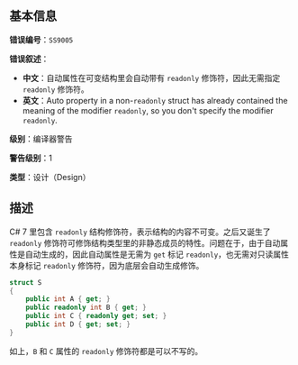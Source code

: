 ## 基本信息

**错误编号**：`SS9005`

**错误叙述**：

* **中文**：自动属性在可变结构里会自动带有 `readonly` 修饰符，因此无需指定 `readonly` 修饰符。
* **英文**：Auto property in a non-`readonly` struct has already contained the meaning of the modifier `readonly`, so you don't specify the modifier `readonly`.

**级别**：编译器警告

**警告级别**：1

**类型**：设计（Design）

## 描述

C# 7 里包含 `readonly` 结构修饰符，表示结构的内容不可变。之后又诞生了 `readonly` 修饰符可修饰结构类型里的非静态成员的特性。问题在于，由于自动属性是自动生成的，因此自动属性是无需为 `get` 标记 `readonly`，也无需对只读属性本身标记 `readonly` 修饰符，因为底层会自动生成修饰。

```csharp
struct S
{
    public int A { get; }
    public readonly int B { get; }
    public int C { readonly get; set; }
    public int D { get; set; }
}
```

如上，`B` 和 `C` 属性的 `readonly` 修饰符都是可以不写的。